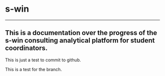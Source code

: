 # s-win
-----------------------------------------------------------------------------------------------------------------
This is a documentation over the progress of the s-win consulting analytical platform for student coordinators.
-----------------------------------------------------------------------------------------------------------------

This is just a test to commit to github.

This is a test for the branch.

